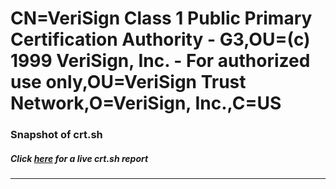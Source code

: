 # CN=VeriSign Class 1 Public Primary Certification Authority - G3,OU=(c) 1999 VeriSign\, Inc. - For authorized use only,OU=VeriSign Trust Network,O=VeriSign\, Inc.,C=US
### Snapshot of crt.sh
##### Click [here](https://crt.sh/?serial=5CB77D193598B49A82562FD2D6A6CF08) for a live crt.sh report

---
